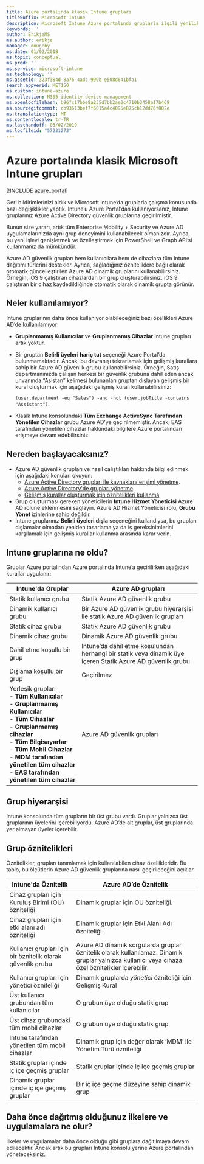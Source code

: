 ```yaml
---
title: Azure portalında klasik Intune grupları
titleSuffix: Microsoft Intune
description: Microsoft Intune Azure portalında gruplarla ilgili yenilikleri öğrenin.
keywords: ''
author: ErikjeMS
ms.author: erikje
manager: dougeby
ms.date: 01/02/2018
ms.topic: conceptual
ms.prod: ''
ms.service: microsoft-intune
ms.technology: ''
ms.assetid: 323f384d-8a76-4adc-999b-e508d641bfa1
search.appverid: MET150
ms.custom: intune-azure
ms.collection: M365-identity-device-management
ms.openlocfilehash: b96fc17bbe8a235d7bb2ae0c4710b3458a17b469
ms.sourcegitcommit: cb93613bef7f6015a4c4095e875cb12dd76f002e
ms.translationtype: MT
ms.contentlocale: tr-TR
ms.lasthandoff: 03/02/2019
ms.locfileid: "57231273"
---
```

# <a name="microsoft-intune-classic-groups-in-the-azure-portal"></a>Azure portalında klasik Microsoft Intune grupları

[!INCLUDE [azure_portal](./includes/azure_portal.md)]

Geri bildirimlerinizi aldık ve Microsoft Intune’da gruplarla çalışma konusunda bazı değişiklikler yaptık.
Intune’u Azure Portal’dan kullanıyorsanız, Intune gruplarınız Azure Active Directory güvenlik gruplarına geçirilmiştir.

Bunun size yararı, artık tüm Enterprise Mobility + Security ve Azure AD uygulamalarınızda aynı grup deneyimini kullanabilecek olmanızdır. Ayrıca, bu yeni işlevi genişletmek ve özelleştirmek için PowerShell ve Graph API’si kullanmanız da mümkündür.

Azure AD güvenlik grupları hem kullanıcılara hem de cihazlara tüm Intune dağıtımı türlerini destekler. Ayrıca, sağladığınız özniteliklere bağlı olarak otomatik güncelleştirilen Azure AD dinamik gruplarını kullanabilirsiniz. Örneğin, iOS 9 çalıştıran cihazlardan bir grup oluşturabilirsiniz. iOS 9 çalıştıran bir cihaz kaydedildiğinde otomatik olarak dinamik grupta görünür.

## <a name="what-is-not-available"></a>Neler kullanılamıyor?

Intune gruplarının daha önce kullanıyor olabileceğiniz bazı özellikleri Azure AD’de kullanılamıyor:

- **Gruplanmamış Kullanıcılar** ve **Gruplanmamış Cihazlar** Intune grupları artık yoktur.
- Bir gruptan **Belirli üyeleri hariç tut** seçeneği Azure Portal’da bulunmamaktadır. Ancak, bu davranışı tekrarlamak için gelişmiş kurallara sahip bir Azure AD güvenlik grubu kullanabilirsiniz. Örneğin, Satış departmanınızda çalışan herkesi bir güvenlik grubuna dahil eden ancak unvanında “Asistan” kelimesi bulunanları gruptan dışlayan gelişmiş bir kural oluşturmak için aşağıdaki gelişmiş kuralı kullanabilirsiniz:

  `(user.department -eq "Sales") -and -not (user.jobTitle -contains "Assistant")`.
- Klasik Intune konsolundaki **Tüm Exchange ActiveSync Tarafından Yönetilen Cihazlar** grubu Azure AD’ye geçirilmemiştir. Ancak, EAS tarafından yönetilen cihazlar hakkındaki bilgilere Azure portalından erişmeye devam edebilirsiniz.

## <a name="how-to-get-started"></a>Nereden başlayacaksınız?

- Azure AD güvenlik grupları ve nasıl çalıştıkları hakkında bilgi edinmek için aşağıdaki konuları okuyun:
    -  [Azure Active Directory grupları ile kaynaklara erişimi yönetme](https://azure.microsoft.com/documentation/articles/active-directory-manage-groups/).
    -  [Azure Active Directory'de grupları yönetme](https://azure.microsoft.com/documentation/articles/active-directory-accessmanagement-manage-groups/).
    -  [Gelişmiş kurallar oluşturmak için öznitelikleri kullanma](https://azure.microsoft.com/documentation/articles/active-directory-accessmanagement-groups-with-advanced-rules/).
-  Grup oluşturması gereken yöneticilerin **Intune Hizmet Yöneticisi** Azure AD rolüne eklenmesini sağlayın. Azure AD Hizmet Yöneticisi rolü, **Grubu Yönet** izinlerine sahip değildir.
-  Intune gruplarınız **Belirli üyeleri dışla** seçeneğini kullandıysa, bu grupları dışlamalar olmadan yeniden tasarlama ya da iş gereksinimlerini karşılamak için gelişmiş kurallar kullanma arasında karar verin.


## <a name="what-happened-to-intune-groups"></a>Intune gruplarına ne oldu?
Gruplar Azure portalından Azure portalında Intune’a geçirilirken aşağıdaki kurallar uygulanır:

| Intune'da Gruplar|Azure AD grupları|
|-----------------------------------------------------------------------|-------------------------------------------------------------|
|Statik kullanıcı grubu|Statik Azure AD güvenlik grubu|
|Dinamik kullanıcı grubu|Bir Azure AD güvenlik grubu hiyerarşisi ile statik Azure AD güvenlik grupları|
|Statik cihaz grubu|Statik Azure AD güvenlik grubu|
|Dinamik cihaz grubu|Dinamik Azure AD güvenlik grubu|
|Dahil etme koşullu bir grup|Intune’da dahil etme koşulundan herhangi bir statik veya dinamik üye içeren Statik Azure AD güvenlik grubu|
|Dışlama koşullu bir grup|Geçirilmez|
|Yerleşik gruplar:<br>- **Tüm Kullanıcılar**<br>- **Gruplanmamış Kullanıcılar**<br>- **Tüm Cihazlar**<br>- **Gruplanmamış cihazlar**<br>- **Tüm Bilgisayarlar**<br>- **Tüm Mobil Cihazlar**<br>- **MDM tarafından yönetilen tüm cihazlar**<br>- **EAS tarafından yönetilen tüm cihazlar**|Azure AD güvenlik grupları|

## <a name="group-hierarchy"></a>Grup hiyerarşisi

Intune konsolunda tüm grupların bir üst grubu vardı. Gruplar yalnızca üst gruplarının üyelerini içerebiliyordu. Azure AD’de alt gruplar, üst gruplarında yer almayan üyeler içerebilir.

## <a name="group-attributes"></a>Grup öznitelikleri
Öznitelikler, grupları tanımlamak için kullanılabilen cihaz özellikleridir. Bu tablo, bu ölçütlerin Azure AD güvenlik gruplarına nasıl geçirileceğini açıklar.

| Intune'da Öznitelik|Azure AD’de Öznitelik|
|-----------------------------------------------------------------------|-------------------------------------------------------------|
|Cihaz grupları için Kuruluş Birimi (OU) özniteliği|Dinamik gruplar için OU özniteliği.|
|Cihaz grupları için etki alanı adı özniteliği|Dinamik gruplar için Etki Alanı Adı özniteliği.|
|Kullanıcı grupları için bir öznitelik olarak güvenlik grubu|Azure AD dinamik sorgularda gruplar öznitelik olarak kullanılamaz. Dinamik gruplar yalnızca kullanıcı veya cihaza özel öznitelikler içerebilir.|
|Kullanıcı grupları için yönetici özniteliği|Dinamik gruplarda *yönetici* özniteliği için Gelişmiş Kural|
|Üst kullanıcı grubundan tüm kullanıcılar|O grubun üye olduğu statik grup|
|Üst cihaz grubundaki tüm mobil cihazlar|O grubun üye olduğu statik grup|
|Intune tarafından yönetilen tüm mobil cihazlar|Dinamik grup için değer olarak ‘MDM’ ile Yönetim Türü özniteliği|
|Statik gruplar içinde iç içe geçmiş gruplar |Statik gruplar içinde iç içe geçmiş gruplar|
|Dinamik gruplar içinde iç içe geçmiş gruplar|Bir iç içe geçme düzeyine sahip dinamik grup|

## <a name="what-happens-to-policies-and-apps-you-previously-deployed"></a>Daha önce dağıtmış olduğunuz ilkelere ve uygulamalara ne olur?

İlkeler ve uygulamalar daha önce olduğu gibi gruplara dağıtılmaya devam edilecektir. Ancak artık bu grupları Intune konsolu yerine Azure portalından yöneteceksiniz.
